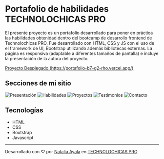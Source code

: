 # Portafolio de habilidades TECHNOLOCHICAS PRO

El presente proyecto es un portafolio desarrollado para poner en práctica las habilidades obtenidad dentro del bootcamp de desarrollo frontend de Technolochicas PRO.
Fue desarrollado con HTML, CSS y JS con el uso de el framework de UI, Bootstrap utilizando además bibliotecas externas.
La página es responsiva (adaptable a diferentes tamaños de pantalla) e incluye la presentación de la autora del proyecto.


[Proyecto Desplegado (https://portafolio-b7-g2-rho.vercel.app/)](https://portafolio-b7-g2-rho.vercel.app/)


## Secciones de mi sitio

![Presentación](imágenes/readme/1.png)
![Habilidades](imágenes/readme/2.png)
![Proyectos](imágenes/readme/3.png)
![Testimonios](imágenes/readme/4.png)
![Contacto](imágenes/readme/5.png)

## Tecnologías

* HTML
* CSS
* Bootstrap
* Javascript
---


Desarrollado con ♡ por [Natalia Ayala](https://www.instagram.com/natalia.vdz/) en [TECHNOLOCHICAS PRO](https://tecnolochicas.mx/).

